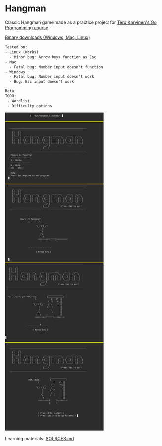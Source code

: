 # Hangman
Classic Hangman game made as a practice project for [Tero Karvinen's Go Programming course](http://terokarvinen.com/2020/go-programming-course-2020-w22/)

[Binary downloads (Windows, Mac, Linux)](bin/)  

~~~~
Tested on:
- Linux (Works)
  - Minor bug: Arrow keys function as Esc
- Mac
  - Fatal bug: Number input doesn't function
- Windows
  - Fatal bug: Number input doesn't work
  - Bug: Esc input doesn't work
~~~~

~~~~
Beta
TODO:
 - Wordlist
 - Difficulty options
~~~~

![alpha_img](img/img1.jpg)

Learning materials:
[SOURCES.md](SOURCES.md)
